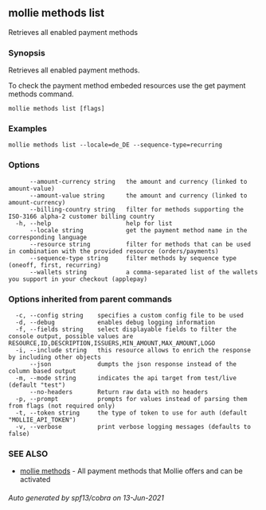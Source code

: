 ## mollie methods list

Retrieves all enabled payment methods

### Synopsis

Retrieves all enabled payment methods.

To check the payment method embeded resources use the get payment methods command.

```
mollie methods list [flags]
```

### Examples

```
mollie methods list --locale=de_DE --sequence-type=recurring
```

### Options

```
      --amount-currency string   the amount and currency (linked to amount-value)
      --amount-value string      the amount and currency (linked to amount-currency)
      --billing-country string   filter for methods supporting the ISO-3166 alpha-2 customer billing country
  -h, --help                     help for list
      --locale string            get the payment method name in the corresponding language
      --resource string          filter for methods that can be used in combination with the provided resource (orders/payments)
      --sequence-type string     filter methods by sequence type (oneoff, first, recurring)
      --wallets string           a comma-separated list of the wallets you support in your checkout (applepay)
```

### Options inherited from parent commands

```
  -c, --config string    specifies a custom config file to be used
  -d, --debug            enables debug logging information
  -f, --fields string    select displayable fields to filter the console output, possible values are RESOURCE,ID,DESCRIPTION,ISSUERS,MIN_AMOUNT,MAX_AMOUNT,LOGO
  -i, --include string   this resource allows to enrich the response by including other objects
      --json             dumpts the json response instead of the column based output
  -m, --mode string      indicates the api target from test/live (default "test")
      --no-headers       Return raw data with no headers
  -p, --prompt           prompts for values instead of parsing them from flags (not required only)
  -t, --token string     the type of token to use for auth (default "MOLLIE_API_TOKEN")
  -v, --verbose          print verbose logging messages (defaults to false)
```

### SEE ALSO

* [mollie methods](mollie_methods.md)	 - All payment methods that Mollie offers and can be activated

###### Auto generated by spf13/cobra on 13-Jun-2021
